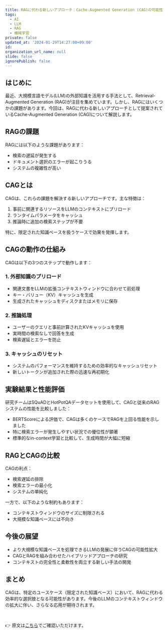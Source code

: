 ```yaml
---
title: RAGに代わる新しいアプローチ：Cache-Augmented Generation (CAG)の可能性
tags:
  - AI
  - LLM
  - RAG
  - 機械学習
private: false
updated_at: '2024-01-29T14:27:00+09:00'
id: 
organization_url_name: null
slide: false
ignorePublish: false
---
```


## はじめに

最近、大規模言語モデル(LLM)の外部知識を活用する手法として、Retrieval-Augmented Generation (RAG)が注目を集めています。しかし、RAGにはいくつかの課題があります。今回は、RAGに代わる新しいアプローチとして提案されているCache-Augmented Generation (CAG)について解説します。

## RAGの課題

RAGには以下のような課題があります：

- 検索の遅延が発生する
- ドキュメント選択のエラーが起こりうる 
- システムの複雑性が高い

## CAGとは

CAGは、これらの課題を解決する新しいアプローチです。主な特徴は：

1. 事前に関連するリソースをLLMのコンテキストにプリロード
2. ランタイムパラメータをキャッシュ
3. 推論時に追加の検索ステップが不要

特に、限定された知識ベースを扱うケースで効果を発揮します。

## CAGの動作の仕組み

CAGは以下の3つのステップで動作します：

### 1. 外部知識のプリロード
- 関連文書をLLMの拡張コンテキストウィンドウに合わせて前処理
- キー・バリュー（KV）キャッシュを生成
- 生成されたキャッシュをディスクまたはメモリに保存

### 2. 推論処理
- ユーザーのクエリと事前計算されたKVキャッシュを使用
- 実時間の検索なしで回答を生成
- 検索遅延とエラーを防止

### 3. キャッシュのリセット
- システムのパフォーマンスを維持するための効率的なキャッシュリセット
- 新しいトークンが追加された際の迅速な再初期化

## 実験結果と性能評価

研究チームはSQuADとHotPotQAデータセットを使用して、CAGと従来のRAGシステムの性能を比較しました：
- BERTScoreによる評価で、CAGは多くのケースでRAGを上回る性能を示しました
- 特に検索エラーが発生しやすい状況での優位性が顕著
- 標準的なin-context学習と比較して、生成時間が大幅に短縮

## RAGとCAGの比較

CAGの利点：
- 検索遅延の排除
- 検索エラーの最小化
- システムの単純化

一方で、以下のような制約もあります：
- コンテキストウィンドウのサイズに制限される
- 大規模な知識ベースには不向き

## 今後の展望

- より大規模な知識ベースを処理できるLLMの発展に伴うCAGの可能性拡大
- CAGとRAGを組み合わせたハイブリッドアプローチの研究
- コンテキストの完全性と柔軟性を両立する新しい手法の開発

## まとめ

CAGは、特定のユースケース（限定された知識ベース）において、RAGに代わる効率的な選択肢となる可能性があります。今後のLLMのコンテキストウィンドウの拡大に伴い、さらなる応用が期待されます。

<br>

👉 原文は[こちら](https://arxiv.org/abs/2412.15605?utm_source=pytorchkr&ref=pytorchkr)でご確認いただけます。

